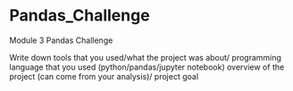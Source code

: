 # Pandas_Challenge
Module 3 Pandas Challenge 

Write down tools that you used/what the project was about/ programming language that you used (python/pandas/jupyter notebook)
overview of the project (can come from your analysis)/ project goal 
